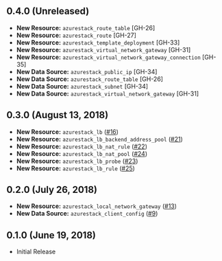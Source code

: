 ## 0.4.0 (Unreleased)

* **New Resource:** `azurestack_route_table` [GH-26]
* **New Resource:** `azurestack_route` [GH-27]
* **New Resource:** `azurestack_template_deployment` [GH-33]
* **New Resource:** `azurestack_virtual_network_gateway` [GH-31]
* **New Resource:** `azurestack_virtual_network_gateway_connection` [GH-35]
* **New Data Source:** `azurestack_public_ip` [GH-34]
* **New Data Source:** `azurestack_route_table` [GH-26]
* **New Data Source:** `azurestack_subnet` [GH-34]
* **New Data Source:** `azurestack_virtual_network_gateway` [GH-31]

## 0.3.0 (August 13, 2018)

* **New Resource:** `azurestack_lb` ([#16](https://github.com/terraform-providers/terraform-provider-azurestack/issues/16))
* **New Resource:** `azurestack_lb_backend_address_pool` ([#21](https://github.com/terraform-providers/terraform-provider-azurestack/issues/21))
* **New Resource:** `azurestack_lb_nat_rule` ([#22](https://github.com/terraform-providers/terraform-provider-azurestack/issues/22))
* **New Resource:** `azurestack_lb_nat_pool` ([#24](https://github.com/terraform-providers/terraform-provider-azurestack/issues/24))
* **New Resource:** `azurestack_lb_probe` ([#23](https://github.com/terraform-providers/terraform-provider-azurestack/issues/23))
* **New Resource:** `azurestack_lb_rule` ([#25](https://github.com/terraform-providers/terraform-provider-azurestack/issues/25))

## 0.2.0 (July 26, 2018)

* **New Resource:** `azurestack_local_network_gateway` ([#13](https://github.com/terraform-providers/terraform-provider-azurestack/issues/13))
* **New Data Source:** `azurestack_client_config` ([#9](https://github.com/terraform-providers/terraform-provider-azurestack/issues/9))

## 0.1.0 (June 19, 2018) 

* Initial Release

